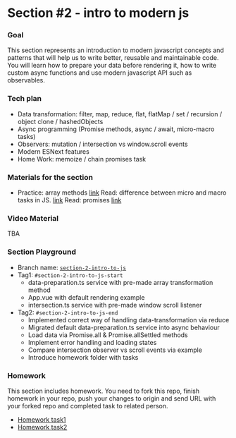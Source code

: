 # Section #2 - intro to modern js

### Goal
This section represents an introduction to modern javascript concepts and patterns that will help us to write better, reusable and maintainable code. You will learn how to prepare your data before rendering it, how to write custom async functions and use modern javascript API such as observables.


### Tech plan
- Data transformation: filter, map, reduce, flat, flatMap / set / recursion / object clone / hashedObjects
- Async programming (Promise methods, async / await, micro-macro tasks)
- Observers: mutation / intersection vs window.scroll events
- Modern ESNext features
- Home Work: memoize / chain promises task

### Materials for the section
- Practice: array methods [link](https://www.w3schools.com/js/js_array_methods.asp)
Read: difference between micro and macro tasks in JS. [link](https://javascript.info/event-loop)
Read: promises [link](https://developer.mozilla.org/en-US/docs/Web/JavaScript/Reference/Global_Objects/Promise)

### Video Material
TBA

### Section Playground
- Branch name: [`section-2-intro-to-js`](https://github.com/Softonix/softonix-incubator/tree/section-2-intro-to-js)
- Tag1: `#section-2-intro-to-js-start`
    - data-preparation.ts service with pre-made array transformation method
    - App.vue with default rendering example
    - intersection.ts service with pre-made window scroll listener
- Tag2: `#section-2-intro-to-js-end`
    - Implemented correct way of handling data-transformation via reduce
    - Migrated default data-preparation.ts service into async behaviour
    - Load data via Promise.all & Promise.allSettled methods
    - Implement error handling and loading states
    - Compare intersection observer vs scroll events via example
    - Introduce homework folder with tasks

### Homework
This section includes homework. You need to fork this repo, finish homework in your repo, push your changes to origin and send URL with your forked repo and completed task to related person.

- [Homework task1](https://github.com/Softonix/softonix-incubator/blob/section-2-intro-to-js/src/homework/homework-1-promises.js)
- [Homework task2](https://github.com/Softonix/softonix-incubator/blob/section-2-intro-to-js/src/homework/homework-2-memoize.js)
